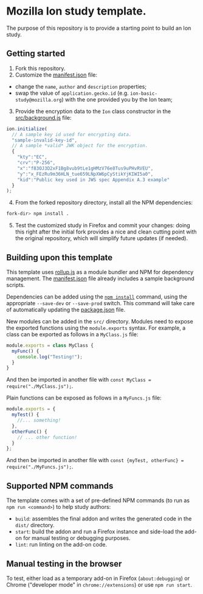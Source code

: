 # Mozilla Ion study template.
The purpose of this repository is to provide a starting point to build an Ion study.

## Getting started

1. Fork this repository.
2. Customize the [manifest.json](./manifest.json) file:
  * change the `name`, `author` and `description` properties;
  * swap the value of `application.gecko.id` (e.g. `ion-basic-study@mozilla.org`) with the one provided you by the Ion team;
3. Provide the encryption data to the `Ion` class constructor in the [src/background.js](./src/background.js) file:

```js
ion.initialize(
  // A sample key id used for encrypting data.
  "sample-invalid-key-id",
  // A sample *valid* JWK object for the encryption.
  {
    "kty":"EC",
    "crv":"P-256",
    "x":"f83OJ3D2xF1Bg8vub9tLe1gHMzV76e8Tus9uPHvRVEU",
    "y":"x_FEzRu9m36HLN_tue659LNpXW6pCyStikYjKIWI5a0",
    "kid":"Public key used in JWS spec Appendix A.3 example"
  }
);
```

4. From the forked repository directory, install all the NPM dependencies:

```bash
fork-dir> npm install .
```

5. Test the customized study in Firefox and commit your changes: doing this right after the initial fork provides a nice and clean cutting point with the original repository, which will simplify future updates (if needed).

## Building upon this template
This template uses [rollup.js](https://rollupjs.org/) as a module bundler and NPM for dependency management. The [manifest.json](./manifest.json) file already includes a sample background scripts.

Dependencies can be added using the [`npm install`](https://docs.npmjs.com/cli/v6/commands/npm-install) command, using the appropriate `--save-dev` or `--save-prod` switch. This command will take care of automatically updating the [package.json](./package.json) file.

New modules can be added in the `src/` directory. Modules need to expose the exported functions using the `module.exports` syntax. For example, a class can be exported as follows in a `MyClass.js` file:

```js
module.exports = class MyClass {
  myFunc() {
    console.log("Testing!");
  }
}
```

And then be imported in another file with `const MyClass = require("./MyClass.js");`.

Plain functions can be exposed as follows in a `MyFuncs.js` file:

```js
module.exports = {
  myTest() {
    //... something!
  },
  otherFunc() {
    // ... other function!
  }
};
```

And then be imported in another file with `const {myTest, otherFunc} = require("./MyFuncs.js");`.

## Supported NPM commands
The template comes with a set of pre-defined NPM commands (to run as `npm run <command>`) to help study authors:

* `build`: assembles the final addon and writes the generated code in the `dist/` directory.
* `start`: build the addon and run a Firefox instance and side-load the add-on for manual testing or debugging purposes.
* `lint`: run linting on the add-on code.

## Manual testing in the browser
To test, either load as a temporary add-on in Firefox (`about:debugging`) or Chrome ("developer mode" in `chrome://extensions`) or use `npm run start`.
